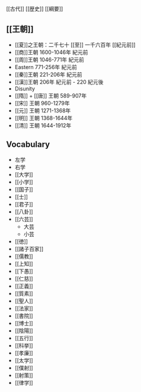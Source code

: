 [[古代]] [[歴史]] [[綱要]]
## [[王朝]] <!--dynasties//-->
- [[夏]]之王朝：二千七十 [[至]] 一千六百年 [[紀元前]] <!-- Xia from 2070-1600 BC//-->
- [[商]]王朝 1600-1046年 紀元前
- [[周]]王朝 1046-771年 紀元前
- Eastern 771-256年 紀元前
- [[秦]]王朝 221-206年 紀元前
- [[漢]]王朝 206年 紀元前 - 220 紀元後
- Disunity
- [[隋]] + [[唐]] 王朝 589-907年
- [[宋]] 王朝 960-1279年
- [[元]] 王朝 1271-1368年
- [[明]] 王朝 1368-1644年
- [[清]] 王朝 1644-1912年

## Vocabulary
- 左学
- 右学
- [[大学]]
- [[小学]]
- [[国子]]
- [[士]]
- [[君子]]
- [[八卦]]
- [[六芸]]
	- 大芸
	- 小芸
- [[徳]]
- [[諸子百家]]
- [[儒教]]
- [[上知]]
- [[下愚]]
- [[仁慈]]
- [[正義]]
- [[質素]]
- [[聖人]]
- [[法家]]
- [[書院]]
- [[博士]]
- [[陰陽]]
- [[五行]]
- [[科挙]]
- [[孝廉]]
- [[太学]]
- [[僕射]]
- [[射策]]
- [[律学]]